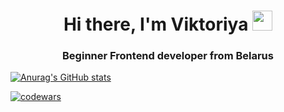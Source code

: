 <h1 align="center">Hi there, I'm Viktoriya
<img src="https://github.com/blackcater/blackcater/raw/main/images/Hi.gif" height="32"/></h1>
<h3 align="center">Beginner Frontend developer from Belarus</h3>

[![Anurag's GitHub stats](https://github-readme-stats.vercel.app/api?username=ViktoriyaDatchuk&show_icons=true&theme=radical)](https://github.com/anuraghazra/github-readme-stats)

[![codewars](https://www.codewars.com/users/rsschool_3bda881bd011acb0/badges/small)](https://www.codewars.com/users/rsschool_3bda881bd011acb0) 

